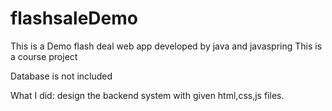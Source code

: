 # flashsaleDemo
This is a Demo flash deal web app developed by java and javaspring
This is a course project

Database is not included

What I did:
design the backend system with given html,css,js files.
